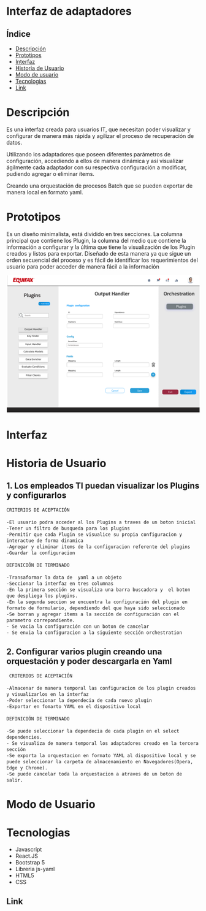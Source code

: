 # Interfaz de adaptadores 

## Índice

* [Descripción](#Interfaz-de-Apadatadores)
* [Prototipos](#prototipos)
* [Interfaz](#interfaz)
* [Historia de Usuario](#historia-de-usuario)
* [Modo de usuario](#modo-de-usuario)
* [Tecnologias](#tecnologias)
* [Link](#link)
 
# Descripción

Es una interfaz creada para usuarios IT, que necesitan poder visualizar y configurar de manera más rápida y agilizar el proceso de recuperación de datos.
 
Utilizando los adaptadores que poseen diferentes parámetros de configuración, accediendo a ellos de manera dinámica y así visualizar ágilmente cada adaptador con su respectiva configuración a modificar, pudiendo agregar o eliminar ítems.
 
Creando una orquestación de procesos Batch   que se pueden exportar de manera local en formato yaml.


<!-- Su funcionamiento consiste en crear  orquestación de procesos Batch tiene distintas etapas o pasos. Cada uno de estos
pasos, ejecuta un objeto conocido como “adaptador”. Al mismo tiempo, este adaptador es
una clase Java que define la lógica de transformación de datos que se desee.
Los adaptadores podrían requerir una cantidad diferente de parámetros. Estos parámetros
ayudan a la configuración de transformación que se requiere y están definidos en formato
YAML. Los parámetros pueden ser: Key-value, List, Map.
El proceso declarado anteriormente entrega como resultado un archivo YAML, el cual
contiene parámetros y configuración definida por el usuario y sera exportada y almacenada en su dispositivo local. -->

# Prototipos

Es un diseño minimalista, está dividido en tres secciones. La columna principal que contiene los Plugin, la columna del medio que contiene la información a configurar y la última que tiene la visualización de los Plugin creados y listos para exportar. 
Diseñado de esta manera ya que sigue un orden secuencial del proceso y es fácil de identificar los requerimientos del usuario para poder acceder de manera fácil a la información

![Prototipo](./src/assets/Desktop(2).png)
# Interfaz

# Historia de Usuario
 
## 1. Los empleados TI puedan visualizar los Plugins y configurarlos
   
    CRITERIOS DE ACEPTACIÓN

    -El usuario podra acceder al los Plugins a traves de un boton inicial
    -Tener un filtro de busqueda para los plugins 
    -Permitir que cada Plugin se visualice su propia configuracion y interactue de forma dinamica
    -Agregar y eliminar items de la configuracion referente del plugins
    -Guardar la configuracion

    DEFINICIÓN DE TERMINADO

    -Transaformar la data de  yaml a un objeto
    -Seccionar la interfaz en tres columnas
    -En la primera sección se visualiza una barra buscadora y  el boton que despliega los plugins.
    -En la segunda seccion se encuentra la configuración del plugin en formato de formulario, dependiendo del que haya sido seleccionado
    -Se borran y agregar items a la sección de configuración con el parametro correpondiente.
    - Se vacia la configuración con un boton de cancelar
    - Se envia la configuracion a la siguiente sección orchestration 



## 2. Configurar varios plugin creando una orquestación y poder descargarla en Yaml 

     CRITERIOS DE ACEPTACIÓN

    -Almacenar de manera temporal las configuracion de los plugin creados y visualizarlos en la interfaz
    -Poder seleccionar la dependecia de cada nuevo plugin 
    -Exportar en fomarto YAML en el dispositivo local

    DEFINICIÓN DE TERMINADO

    -Se puede seleccionar la dependecia de cada plugin en el select dependencies.
    - Se visualiza de manera temporal los adaptadores creado en la tercera sección
    -Se exporta la orquestacion en formato YAML al dispositivo local y se puede seleccionar la carpeta de almacenamiento en Navegadores(Opera, Edge y Chrome).
    -Se puede cancelar toda la orquestacion a atraves de un boton de salir. 

# Modo de Usuario 

# Tecnologias  
- Javascript
- React.JS
- Bootstrap 5
- Libreria js-yaml
- HTML5 
- CSS

## Link



<!-- (ii) Al elegir un adaptador se mostrará el archivo YAML en la UI, mostrando sus pares
llave-valor
(iii) Luego, debemos permitir a la/el usuari@ agregar/modificar sus valores de
configuración y opción de añadir un siguiente adaptador
(i) Crear una nueva “orquestación” que permita agregar uno o más adaptadores.

(iv) Al final, además de mostrar en la UI la orquestación, deberá existir la opción de
descargar un archivo YAML con una lista de adaptadores seleccionados y configurados. -->